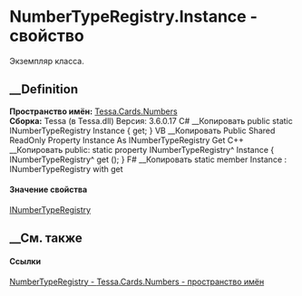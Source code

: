 # NumberTypeRegistry.Instance - свойство
Экземпляр класса.
##  __Definition
 **Пространство имён:** [Tessa.Cards.Numbers](N_Tessa_Cards_Numbers.htm)  
 **Сборка:** Tessa (в Tessa.dll) Версия: 3.6.0.17
C# __Копировать
     public static INumberTypeRegistry Instance { get; }
VB __Копировать
     Public Shared ReadOnly Property Instance As INumberTypeRegistry
    	Get
C++ __Копировать
     public:
    static property INumberTypeRegistry^ Instance {
    	INumberTypeRegistry^ get ();
    }
F# __Копировать
     static member Instance : INumberTypeRegistry with get
#### Значение свойства
[INumberTypeRegistry](T_Tessa_Cards_Numbers_INumberTypeRegistry.htm)
##  __См. также
#### Ссылки
[NumberTypeRegistry - ](T_Tessa_Cards_Numbers_NumberTypeRegistry.htm)
[Tessa.Cards.Numbers - пространство имён](N_Tessa_Cards_Numbers.htm)
